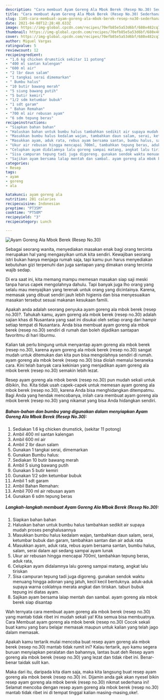 ```yaml
---
description: "Cara membuat Ayam Goreng Ala Mbok Berek (Resep No.30) Sederhana dan Mudah Dibuat"
title: "Cara membuat Ayam Goreng Ala Mbok Berek (Resep No.30) Sederhana dan Mudah Dibuat"
slug: 1105-cara-membuat-ayam-goreng-ala-mbok-berek-resep-no30-sederhana-dan-mudah-dibuat
date: 2021-04-08T12:28:48.633Z
image: https://img-global.cpcdn.com/recipes/70efb85e5a53d6bf/680x482cq70/ayam-goreng-ala-mbok-berek-resep-no30-foto-resep-utama.jpg
thumbnail: https://img-global.cpcdn.com/recipes/70efb85e5a53d6bf/680x482cq70/ayam-goreng-ala-mbok-berek-resep-no30-foto-resep-utama.jpg
cover: https://img-global.cpcdn.com/recipes/70efb85e5a53d6bf/680x482cq70/ayam-goreng-ala-mbok-berek-resep-no30-foto-resep-utama.jpg
author: Miguel Vargas
ratingvalue: 5
reviewcount: 12
recipeingredient:
- "1.6 kg chicken drumstick sekitar 11 potong"
- "400 ml santan kalengan"
- "600 ml air"
- "2 lbr daun salam"
- "1 tangkai serai dimemarkan"
- " Bumbu halus"
- "10 butir bawang merah"
- "5 siung bawang putih"
- "5 butir kemiri"
- "1/2 sdm ketumbar bubuk"
- "1 sdt garam"
- " Bahan Remahan"
- "700 ml air rebusan ayam"
- "6 sdm tepung beras"
recipeinstructions:
- "Siapkan bahan bahan"
- "Haluskan bahan untuk bumbu halus tambahkan sedikit air supaya mudah proses penghalusannya"
- "Masukkan bumbu halus kedalam wajan, tambahkan daun salam, serai, ketumbar bubuk dan garam, tambahkan santan dan air aduk rata"
- "Masukkan ayam, aduk rata, rebus ayam bersama santan, bumbu halus, salam, serai dalam api sedang sampai ayam lunak"
- "Ukur air rebusan hingga mencapai 700ml, tambahkan tepung beras, aduk rata,"
- "Celupkan ayam didalamnya lalu goreng sampai matang, angkat lalu tiriskan"
- "Sisa campuran tepung tadi juga digoreng. gunakan sendok waktu menuang hingga adonan yang jatuh, kecil kecil bentuknya. aduk-aduk supaya warna coklatnya merata angkat dan tiriskan. taburi bubuk tepung ini diatas ayam."
- "Sajikan ayam bersama lalap mentah dan sambal. ayam goreng ala mbok berek siap disantap"
categories:
- Resep
tags:
- ayam
- goreng
- ala

katakunci: ayam goreng ala 
nutrition: 201 calories
recipecuisine: Indonesian
preptime: "PT35M"
cooktime: "PT58M"
recipeyield: "3"
recipecategory: Lunch

---
```



![Ayam Goreng Ala Mbok Berek (Resep No.30)](https://img-global.cpcdn.com/recipes/70efb85e5a53d6bf/680x482cq70/ayam-goreng-ala-mbok-berek-resep-no30-foto-resep-utama.jpg)

Sebagai seorang wanita, menyediakan masakan enak bagi orang tercinta merupakan hal yang mengasyikan untuk kita sendiri. Kewajiban seorang istri bukan hanya menjaga rumah saja, tapi kamu pun harus menyediakan kebutuhan gizi terpenuhi dan juga santapan yang dimakan orang tercinta wajib sedap.

Di era  saat ini, kita memang mampu memesan masakan siap saji meski tanpa harus capek mengolahnya dahulu. Tapi banyak juga lho orang yang selalu mau menyajikan yang terenak untuk orang yang dicintainya. Karena, memasak yang dibuat sendiri jauh lebih higienis dan bisa menyesuaikan masakan tersebut sesuai makanan kesukaan famili. 



Apakah anda adalah seorang penyuka ayam goreng ala mbok berek (resep no.30)?. Tahukah kamu, ayam goreng ala mbok berek (resep no.30) adalah sajian khas di Nusantara yang saat ini disukai oleh setiap orang dari hampir setiap tempat di Nusantara. Anda bisa membuat ayam goreng ala mbok berek (resep no.30) sendiri di rumah dan boleh dijadikan santapan favoritmu di hari liburmu.

Kalian tak perlu bingung untuk menyantap ayam goreng ala mbok berek (resep no.30), karena ayam goreng ala mbok berek (resep no.30) sangat mudah untuk ditemukan dan kita pun bisa mengolahnya sendiri di rumah. ayam goreng ala mbok berek (resep no.30) bisa diolah memalui beraneka cara. Kini telah banyak cara kekinian yang menjadikan ayam goreng ala mbok berek (resep no.30) semakin lebih lezat.

Resep ayam goreng ala mbok berek (resep no.30) pun mudah sekali untuk dibikin, lho. Kita tidak usah capek-capek untuk memesan ayam goreng ala mbok berek (resep no.30), karena Anda bisa menghidangkan ditempatmu. Bagi Anda yang hendak mencobanya, inilah cara membuat ayam goreng ala mbok berek (resep no.30) yang nikamat yang bisa Anda hidangkan sendiri.

<!--inarticleads1-->

##### Bahan-bahan dan bumbu yang digunakan dalam menyiapkan Ayam Goreng Ala Mbok Berek (Resep No.30):

1. Sediakan 1.6 kg chicken drumstick, (sekitar 11 potong)
1. Ambil 400 ml santan kalengan
1. Ambil 600 ml air
1. Ambil 2 lbr daun salam
1. Gunakan 1 tangkai serai, dimemarkan
1. Gunakan  Bumbu halus:
1. Sediakan 10 butir bawang merah
1. Ambil 5 siung bawang putih
1. Gunakan 5 butir kemiri
1. Gunakan 1/2 sdm ketumbar bubuk
1. Ambil 1 sdt garam
1. Ambil  Bahan Remahan:
1. Ambil 700 ml air rebusan ayam
1. Gunakan 6 sdm tepung beras




<!--inarticleads2-->

##### Langkah-langkah membuat Ayam Goreng Ala Mbok Berek (Resep No.30):

1. Siapkan bahan bahan
1. Haluskan bahan untuk bumbu halus tambahkan sedikit air supaya mudah proses penghalusannya
1. Masukkan bumbu halus kedalam wajan, tambahkan daun salam, serai, ketumbar bubuk dan garam, tambahkan santan dan air aduk rata
1. Masukkan ayam, aduk rata, rebus ayam bersama santan, bumbu halus, salam, serai dalam api sedang sampai ayam lunak
1. Ukur air rebusan hingga mencapai 700ml, tambahkan tepung beras, aduk rata,
1. Celupkan ayam didalamnya lalu goreng sampai matang, angkat lalu tiriskan
1. Sisa campuran tepung tadi juga digoreng. gunakan sendok waktu menuang hingga adonan yang jatuh, kecil kecil bentuknya. aduk-aduk supaya warna coklatnya merata angkat dan tiriskan. taburi bubuk tepung ini diatas ayam.
1. Sajikan ayam bersama lalap mentah dan sambal. ayam goreng ala mbok berek siap disantap




Wah ternyata cara membuat ayam goreng ala mbok berek (resep no.30) yang mantab tidak ribet ini mudah sekali ya! Kita semua bisa membuatnya. Cara Membuat ayam goreng ala mbok berek (resep no.30) Cocok sekali buat kamu yang baru belajar memasak maupun untuk kalian yang telah jago dalam memasak.

Apakah kamu tertarik mulai mencoba buat resep ayam goreng ala mbok berek (resep no.30) mantab tidak rumit ini? Kalau tertarik, ayo kamu segera buruan menyiapkan peralatan dan bahannya, lantas buat deh Resep ayam goreng ala mbok berek (resep no.30) yang lezat dan tidak ribet ini. Benar-benar taidak sulit kan. 

Maka dari itu, daripada kita diam saja, maka kita langsung buat resep ayam goreng ala mbok berek (resep no.30) ini. Dijamin anda gak akan nyesel bikin resep ayam goreng ala mbok berek (resep no.30) nikmat sederhana ini! Selamat mencoba dengan resep ayam goreng ala mbok berek (resep no.30) mantab tidak ribet ini di tempat tinggal kalian masing-masing,oke!.

